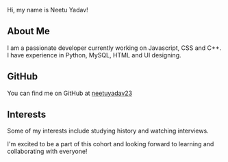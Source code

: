 Hi, my name is Neetu Yadav!

## About Me
I am a passionate developer currently working on Javascript, CSS and C++. I have experience in Python, MySQL, HTML and UI designing.

## GitHub
You can find me on GitHub at [neetuyadav23](https://github.com/neetuyadav23)

## Interests
Some of my interests include studying history and watching interviews.

I'm excited to be a part of this cohort and looking forward to learning and collaborating with everyone!